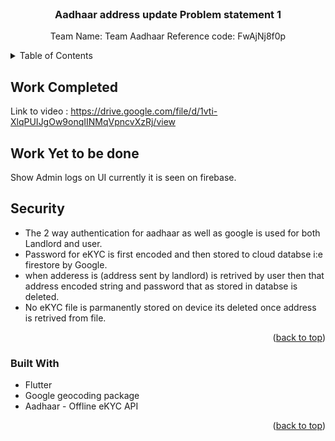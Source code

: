 <div id="top"></div>



<!-- PROJECT LOGO -->
<br />
<div align="center">
  

  <h3 align="center">Aadhaar address update Problem statement 1</h3>

  <p align="center">
    Team Name: Team Aadhaar
    Reference code: FwAjNj8f0p

  
   
  </p>
</div>



<!-- TABLE OF CONTENTS -->
<details>
  <summary>Table of Contents</summary>
  <ol>
    <li>
      <a href="#about-the-project">Work Completed</a>
      <ul>
        <li><a href="#built-with">Built With</a></li>
      </ul>
    </li>
    <li>
      <a href="#getting-started">Getting Started</a>
      <ul>
        <li><a href="#prerequisites">Prerequisites</a></li>
        <li><a href="#installation">Installation</a></li>
      </ul>
    </li>
   
   
  </ol>
</details>



<!-- ABOUT THE PROJECT -->
## Work Completed



Link to video : https://drive.google.com/file/d/1vti-XlqPUIJgOw9onqIINMqVpncvXzRj/view



## Work Yet to be done

Show Admin logs on UI currently it is seen on firebase.

## Security

- The 2 way authentication for aadhaar as well as google is used for both Landlord and user.
- Password for eKYC is first encoded and then stored to cloud databse i:e firestore by Google.
- when adderess is (address sent by landlord) is retrived by user then that address encoded string and password that as stored in databse is deleted.
- No eKYC file is parmanently stored on device its deleted once address is retrived from file.












<p align="right">(<a href="#top">back to top</a>)</p>



### Built With



* Flutter
* Google geocoding package
* Aadhaar - Offline eKYC API


<p align="right">(<a href="#top">back to top</a>)</p>









[frontPage-screenshot]: https://drive.google.com/file/d/1vti-XlqPUIJgOw9onqIINMqVpncvXzRj/view










